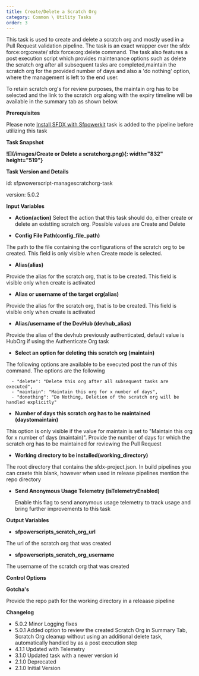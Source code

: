 ```yaml
---
title: Create/Delete a Scratch Org
category: Common \ Utility Tasks
order: 3
---
```


This task is used to create and delete a scratch org and mostly used in a Pull Request validation pipeline. The task is an exact wrapper over the sfdx force:org:create/ sfdx force:org:delete command. The task also features a post execution script which provides  maintenance options such as delete the scratch org after all subsequent tasks are completed,maintain the scratch org for the provided number of days and also a 'do nothing' option, where the management is left to the end user.

To retain scratch org's for review purposes, the maintain org has to be selected and the link to the scratch org along with the expiry timeline will be available in the summary tab as shown below.



**Prerequisites**

Please note [Install SFDX with Sfpowerkit](/Tasks/Common-Utility-Tasks/Install%20SFDX%20CLI/) task is added to the pipeline before utilizing this task


**Task Snapshot**

**![](/images/Create or Delete a scratchorg.png){: width="832" height="519"}**

**Task Version and Details**

id: sfpwowerscript-managescratchorg-task

version: 5.0.2

**Input Variables**

* **Action(action)** Select the action that this task should do, either create or delete an existting scratch org. Possible values are Create and Delete

* **Config File Path(config\_file\_path)**

The path to the file containing the configurations of the scratch org to be created. This field is only visible when Create mode is selected.

* **Alias(alias)**

Provide the alias for the scratch org, that is to be created. This field is visible only when create is activated

* **Alias or username of the target org(alias)**

Provide the alias for the scratch org, that is to be created. This field is visible only when create is activated

* **Alias/username of the DevHub (devhub\_alias)**

Provide the alias of the devhub previously authenticated, default value is HubOrg if using the Authenticate Org task

* **Select an option for deleting this scratch org (maintain)**

The following options are available to be executed post the run of this command. The options are the following

      - "delete": "Delete this org after all subsequent tasks are executed",
      - "maintain": "Maintain this org for x number of days",
      - "donothing": "Do Nothing, Deletion of the scratch org will be handled explicitly"


* **Number of days this scratch org has to be maintained (daystomaintain)**

This option is only visible if the value for maintain is set to "Maintain this org for x number of days (maintain)". Provide the number of days for which the scratch org has to be maintained for reviewing the Pull Request

* **Working directory to be installed(working\_directory)**

The root directory that contains the sfdx-project.json. In build pipelines you can craete this blank, however when used in release pipelines mention the repo directory

* **Send Anonymous Usage Telemetry (isTelemetryEnabled)**

   Enable this flag to send anonymous usage telemetry to track usage and bring further improvements to this task

**Output Variables**

* **sfpowerscripts\_scratch\_org\_url**

The url of the scratch org that was created

* **sfpowerscripts\_scratch\_org\_username**

The username of the scratch org that was created

**Control Options**

**Gotcha's**

Provide the repo path for the working directory in a releaase pipeline

**Changelog**

* 5.0.2 Minor Logging fixes
* 5.0.1 Added option to review the created Scratch Org in Summary Tab, Scratch Org cleanup without using an additional delete task, automatically handled by as a post execution step
* 4.1.1 Updated with Telemetry
* 3.1.0 Updated task with a newer version id
* 2.1.0 Deprecated
* 2.1.0 Initial Version
